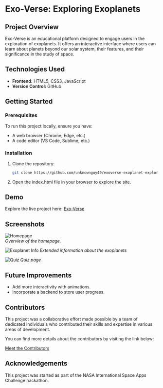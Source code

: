 # Exo-Verse: Exploring Exoplanets

## Project Overview
Exo-Verse is an educational platform designed to engage users in the exploration of exoplanets. It offers an interactive interface where users can learn about planets beyond our solar system, their features, and their significance in the study of space.

## Technologies Used
- **Frontend:** HTML5, CSS3, JavaScript
- **Version Control:** GitHub

## Getting Started
### Prerequisites
To run this project locally, ensure you have:
- A web browser (Chrome, Edge, etc.)
- A code editor (VS Code, Sublime, etc.)

### Installation
1. Clone the repository:
   ```bash
   git clone https://github.com/unknownguy49/exoverse-exoplanet-explorer.git
2. Open the index.html file in your browser to explore the site.   

## Demo
Explore the live project here: [Exo-Verse](https://bit.ly/exo-verse)

## Screenshots
![Homepage](/assets/home.gif)  
*Overview of the homepage.*

![Exoplanet Info](/assets/description.gif)
*Extended information about the exoplanets*

![Quiz](/assets/quiz.gif)
*Quiz page*

## Future Improvements
- Add more interactivity with animations.
- Incorporate a backend to store user progress.

## Contributors
This project was a collaborative effort made possible by a team of dedicated individuals who contributed their skills and expertise in various areas of development. 

You can find more details about the contributors by visiting the link below:

[Meet the Contributors](CONTRIBUTORS.md)


## Acknowledgements
This project was started as part of the NASA International Space Apps Challenge hackathon.